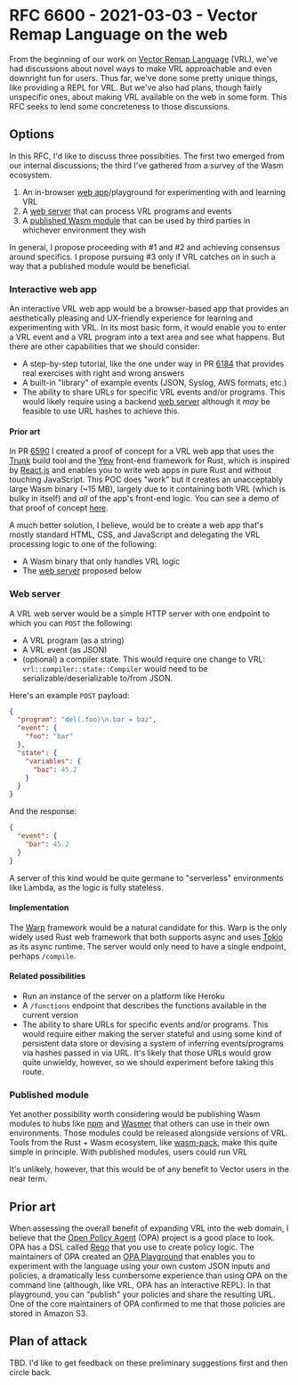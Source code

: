 # RFC 6600 - 2021-03-03 - Vector Remap Language on the web

From the beginning of our work on [Vector Remap Language][VRL] (VRL), we've had discussions about
novel ways to make VRL approachable and even downright fun for users. Thus far, we've done some
pretty unique things, like providing a REPL for VRL. But we've also had plans, though fairly
unspecific ones, about making VRL available on the web in some form. This RFC seeks to lend some
concreteness to those discussions.

## Options

In this RFC, I'd like to discuss three possibities. The first two emerged from our internal
discussions; the third I've gathered from a survey of the Wasm ecosystem.

1. An in-browser [web app]/playground for experimenting with and learning VRL
2. A [web server] that can process VRL programs and events
3. A [published Wasm module] that can be used by third parties in whichever environment they wish

In general, I propose proceeding with #1 and #2 and achieving consensus around specifics. I propose
pursuing #3 only if VRL catches on in such a way that a published module would be beneficial.

### Interactive web app

An interactive VRL web app would be a browser-based app that provides an aesthetically pleasing and
UX-friendly experience for learning and experimenting with VRL. In its most basic form, it would
enable you to enter a VRL event and a VRL program into a text area and see what happens. But there
are other capabilities that we should consider:

* A step-by-step tutorial, like the one under way in PR [6184] that provides real exercises with
  right and wrong answers
* A built-in "library" of example events (JSON, Syslog, AWS formats, etc.)
* The ability to share URLs for specific VRL events and/or programs. This would likely require using
  a backend [web server] although it *may* be feasible to use URL hashes to achieve this.

#### Prior art

In PR [6590] I created a proof of concept for a VRL web app that uses the [Trunk] build tool and the
[Yew] front-end framework for Rust, which is inspired by [React.js][react] and enables you to write
web apps in pure Rust and without touching JavaScript. This POC does "work" but it creates an
unacceptably large Wasm binary (~15 MB), largely due to it containing both VRL (which is bulky in
itself) and *all* of the app's front-end logic. You can see a demo of that proof of concept
[here][vrl_web_app].

A much better solution, I believe, would be to create a web app that's mostly standard HTML, CSS,
and JavaScript and delegating the VRL processing logic to one of the following:

* A Wasm binary that only handles VRL logic
* The [web server] proposed below

### Web server

A VRL web server would be a simple HTTP server with one endpoint to which you
can `POST` the following:

* A VRL program (as a string)
* A VRL event (as JSON)
* (optional) a compiler state. This would require one change to VRL:
  `vrl::compiler::state::Compiler` would need to be serializable/deserializable
  to/from JSON.

Here's an example `POST` payload:

```json
{
  "program": "del(.foo)\n.bar = baz",
  "event": {
    "foo": "bar"
  },
  "state": {
    "variables": {
      "baz": 45.2
    }
  }
}
```

And the response:

```json
{
  "event": {
    "bar": 45.2
  }
}
```

A server of this kind would be quite germane to "serverless" environments like Lambda, as the logic
is fully stateless.

#### Implementation

The [Warp] framework would be a natural candidate for this. Warp is the only widely used Rust web
framework that both supports async and uses [Tokio] as its async runtime. The server would only need
to have a single endpoint, perhaps `/compile`.

#### Related possibilities

* Run an instance of the server on a platform like Heroku
* A `/functions` endpoint that describes the functions available in the current version
* The ability to share URLs for specific events and/or programs. This would require either making
  the server stateful and using some kind of persistent data store or devising a system of inferring
  events/programs via hashes passed in via URL. It's likely that those URLs would grow quite
  unwieldy, however, so we should experiment before taking this route.

### Published module

Yet another possibility worth considering would be publishing Wasm modules to hubs like [npm] and
[Wasmer] that others can use in their own environments. Those modules could be released alongside
versions of VRL. Tools from the Rust + Wasm ecosystem, like [wasm-pack], make this quite simple in
principle. With published modules, users could run VRL

It's unlikely, however, that this would be of any benefit to Vector users in the near term.

## Prior art

When assessing the overall benefit of expanding VRL into the web domain, I believe that the [Open
Policy Agent][opa] (OPA) project is a good place to look. OPA has a DSL called [Rego] that you use
to create policy logic. The maintainers of OPA created an [OPA Playground][opa_playground] that
enables you to experiment with the language using your own custom JSON inputs and policies, a
dramatically less cumbersome experience than using OPA on the command line (although, like VRL, OPA
has an interactive REPL). In that playground, you can "publish" your policies and share the
resulting URL. One of the core maintainers of OPA confirmed to me that those policies are stored in
Amazon S3.

## Plan of attack

TBD. I'd like to get feedback on these preliminary suggestions first and then circle back.

[6184]: https://github.com/timberio/vector/pull/6184
[6590]: https://github.com/timberio/vector/pull/6590
[npm]: https://npmjs.org
[opa]: https://open-policy-agent.org
[opa_playground]: https://play.openpolicyagent.org
[published wasm module]: #published-module
[react]: https://reactjs.org
[rego]: https://www.openpolicyagent.org/docs/latest/#rego
[tokio]: https://tokio.rs
[trunk]: https://github.com/thedodd/trunk
[vrl]: https://vrl.dev
[vrl_web_app]: https://vrl-web.netlify.app
[warp]: https://github.com/seanmonstar/warp
[wasm]: https://webassembly.org
[wasm-pack]: https://github.com/rustwasm/wasm-pack
[wasmer]: https://wasmer.io
[web app]: #interactive-web-app
[web server]: #web-server
[yew]: https://yew.rs
